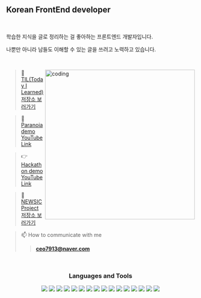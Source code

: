 <h2 align="left">Korean FrontEnd developer</h2> <br/>
<p>학습한 지식을 글로 정리하는 걸 좋아하는 프론트엔드 개발자입니다.

나뿐만 아니라 남들도 이해할 수 있는 글을 쓰려고 노력하고 있습니다.</p><br/>

<img align="right" alt="coding" width="400" src="https://media0.giphy.com/media/cFkiFMDg3iFoI/giphy.gif?cid=ecf05e47d7adfbrfp0ymzmjj7u9gdj8acyy889v0qvf2r24r&rid=giphy.gif&ct=g">

>📃 [TIL(Today I Learned)저장소 보러가기](https://youtu.be/ASwnUpL3pC8)

>👻 [Paranoia demo YouTube Link](https://youtu.be/ASwnUpL3pC8)

>👉 [Hackathon demo YouTube Link](https://www.youtube.com/watch?v=xsvH_dClMfg)

>🎹 [NEWSIC Project 저장소 보러가기](https://github.com/ceo7913/Business-Agreement-Project-Newsic)

>📫 How to communicate with me  
  >>**ceo7913@naver.com**


<br/><div align="center">


<h3>Languages and Tools</h3>
<p>
 <img src="https://img.shields.io/badge/react-61DAFB?style=for-the-badge&logo=react&logoColor=black">
  <img src="https://img.shields.io/badge/typescript-3178C6?style=for-the-badge&logo=typescript&logoColor=white">
<img src="https://img.shields.io/badge/redux-764ABC?style=for-the-badge&logo=redux&logoColor=white">
<img src="https://img.shields.io/badge/FRAMER-007396?style=for-the-badge&logo=Framer&logoColor=white">
<img src="https://img.shields.io/badge/sass-CC6699?style=for-the-badge&logo=sass&logoColor=white">
  <img src="https://img.shields.io/badge/javascript-F7DF1E?style=for-the-badge&logo=javascript&logoColor=black">
<img src="https://img.shields.io/badge/express-000000?style=for-the-badge&logo=express&logoColor=white">
<img src="https://img.shields.io/badge/MySQL-4479A1?style=for-the-badge&logo=MySQL&logoColor=white">
  <img src="https://img.shields.io/badge/Node.js-339933?style=for-the-badge&logo=Node.js&logoColor=black">
<img src="https://img.shields.io/badge/tailwindcss-06B6D4?style=for-the-badge&logo=tailwindcss&logoColor=white">
<img src="https://img.shields.io/badge/Figma-F24E1E?style=for-the-badge&logo=Figma&logoColor=white">
 <img src="https://img.shields.io/badge/GitHub-181717?style=for-the-badge&logo=GitHub&logoColor=white">
<img src="https://img.shields.io/badge/amazonaws-232F3E?style=for-the-badge&logo=amazonaws&logoColor=white">
<img src="https://img.shields.io/badge/Slack-4A154B?style=for-the-badge&logo=Slack&logoColor=white">
<img src="https://img.shields.io/badge/Notion-000000?style=for-the-badge&logo=Notion&logoColor=white">
 <img src="https://img.shields.io/badge/Trello-0052CC?style=for-the-badge&logo=Trello&logoColor=white">
 </p>
 

 </div>


